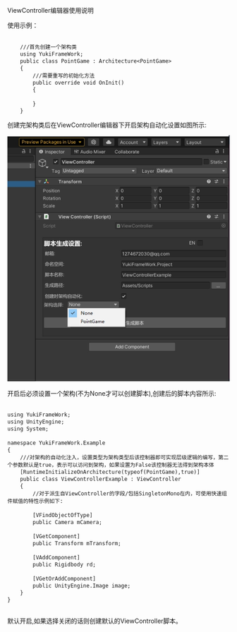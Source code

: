 ViewController编辑器使用说明

使用示例：
```

    ///首先创建一个架构类
    using YukiFrameWork;
    public class PointGame : Architecture<PointGame>
    {
        ///需要重写的初始化方法
        public override void OnInit()
        {
            
        }        
    }
```
创建完架构类后在ViewController编辑器下开启架构自动化设置如图所示:

![输入图片说明](Texture/controllerEditor.png)

开启后必须设置一个架构(不为None才可以创建脚本),创建后的脚本内容所示:

```

using YukiFrameWork;
using UnityEngine;
using System;

namespace YukiFrameWork.Example
{
    ///对架构的自动化注入，设置类型为架构类型后该控制器即可实现层级逻辑的编写，第二个参数默认是true，表示可以访问到架构，如果设置为False该控制器无法得到架构本体
    [RuntimeInitializeOnArchitecture(typeof(PointGame),true)]
    public class ViewControllerExample : ViewController
    {
        //对于派生自ViewController的字段/包括SingletonMono在内，可使用快速组件赋值的特性示例如下:

        [VFindObjectOfType]
        public Camera mCamera;

        [VGetComponent]
        public Transform mTransform;

        [VAddComponent]
        public Rigidbody rd;

        [VGetOrAddComponent]
        public UnityEngine.Image image;
    }
}
    

```

默认开启,如果选择关闭的话则创建默认的ViewController脚本。